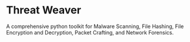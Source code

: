 # Threat Weaver
A comprehensive python toolkit for Malware Scanning, File Hashing, File Encryption and Decryption, Packet Crafting, and Network Forensics.
